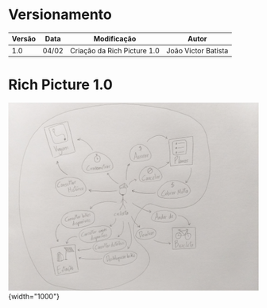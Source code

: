 # Versionamento

| Versão | Data | Modificação | Autor |
|-|-|-|-|
| 1.0 | 04/02 | <center> Criação da Rich Picture 1.0 <center> | <center> João Victor Batista <center>|


# Rich Picture 1.0
![Rich Picture v1](./assets/pre-rastreabilidade/richPictureV1.jpg){width="1000"}
